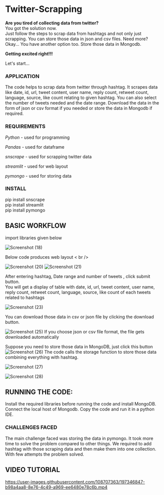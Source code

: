 # Twitter-Scrapping
**Are you tired of collecting data from twitter?** <br />
You got the solution now. <br />
Just follow the steps to scrap data from hashtags and not only just scrapping. You can store those data in json and csv files. Need more? Okay... You have another option too. Store those data in Mongodb. 

**Getting excited right!!!**

Let's start...

### APPLICATION

The code helps to scrap data from twitter through hashtag. It scrapes data like date, id, url, tweet content, user name, reply count, retweet count, language, source, like count relating to given hashtag. You can also select the number of tweets needed and the date range. Download the data in the form of json or csv format if you needed or store the data in Mongodb if required.

### REQUIREMENTS

*Python* - used for programming

*Pandas* - used for dataframe

*snscrape* - used for scrapping twitter data

*streamlit* - used for web layout

*pymongo* - used for storing data

### INSTALL

pip install snscrape <br />
pip install streamlit <br />
pip install pymongo <br />

## BASIC WORKFLOW
import libraries given below <br />

![Screenshot (18)](https://user-images.githubusercontent.com/108707363/197338512-fa9279d3-b663-4640-a141-8fe8b56dc568.png)

Below code produces web layout < br />

![Screenshot (20)](https://user-images.githubusercontent.com/108707363/197338704-c8ff09c9-c71b-4cc0-a225-1d70a48749fd.png)
![Screenshot (21)](https://user-images.githubusercontent.com/108707363/197338843-f5ff4a68-a952-4b48-9f50-a5958ee1065f.png)

After entering hashtag, Date range and number of tweets , click submit button. <br />
You will get a display of table with date, id, url, tweet content, user name, reply count, retweet count, language, source, like count of each tweets related to hashtags

![Screenshot (23)](https://user-images.githubusercontent.com/108707363/197339288-c805eab3-e0d0-42d1-9935-379773380b79.png)

You can download those data in csv or json file by clicking the download button.

![Screenshot (25)](https://user-images.githubusercontent.com/108707363/197339557-1d222347-99a7-4d2c-9deb-7f27d6f11001.png)
 If you choose json or csv file format, the file gets downloaded automatically

Suppose you need to store those data in MongoDB, just click this button <br />
![Screenshot (26)](https://user-images.githubusercontent.com/108707363/197339757-b5dc7d81-bc29-40ab-aab4-c828c6120d3f.png)
The code calls the storage function to store those data combining everything with hashtag.<br />

![Screenshot (27)](https://user-images.githubusercontent.com/108707363/197340014-1bce7f9f-eb15-42eb-b671-f6feff1feca0.png)

![Screenshot (28)](https://user-images.githubusercontent.com/108707363/197340075-0c9f1a87-5c19-4d6f-9037-8d9d6c868ab9.png)

## RUNNING THE CODE:
Install the required libraries before running the code and install MongoDB. Connect the local host of Mongodb. Copy the code and run it in a python IDE.

### CHALLENGES FACED

The main challenge faced was storing the data in pymongo. It took more time to solve the problem compared to other things. We required to add hashtag with those scraping data and then make them into one collection. With few attempts the problem solved.

## VIDEO TUTORIAL


https://user-images.githubusercontent.com/108707363/197346847-b98a4aa8-8e76-4c49-a969-ee6480e78c6b.mp4

